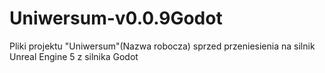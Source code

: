 # Uniwersum-v0.0.9Godot

Pliki projektu "Uniwersum"(Nazwa robocza) sprzed przeniesienia na silnik Unreal Engine 5 z silnika Godot 
